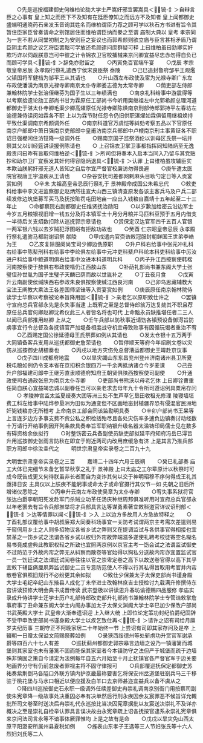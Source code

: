 <!-- { "loadSidebar": true } -->
　　○先是巡按福建御史何维柏论劾大学士严嵩奸邪宜罢嵩具＜锍-釒＞自辩言臣之心事有  皇上知之而臣下不及知有在廷臣僚知之而远方不及知者  皇上闻都御史盛端明通晓药石亲发玉音询其姓名而维柏谓臣力荐之顾可学以秋石方书进有旨令其暂住臣家臣曾奏请命之别馆居住而维柏谓臣纳而豢之至谓  庙制大典以  皇考  孝宗同为一世不若从同堂初制之为安则臣之妄议也而郭希颜则欲立庙与臣言甚相矛盾乃谓臣阴主希颜之议乞将臣罢黜可学放还希颜逮问庶群疑可释  上曰维柏虽曰劾卿实奸欺巧诈以伺觇朕意岂可中彼之计令锦衣卫官校捕械来京问卿宜益尽忠赤勿得自负已而顾可学具＜锍-釒＞辞免亦慰留之
　　○丙寅免百官端午宴
　　○戊辰  孝宗敬皇帝忌辰  永孝殿行祭礼遣西宁侯宋良臣祭  泰陵
　　○己巳追封鲁府邹平王观爁父镇国将军健档为邹平王从其请也
　　○升山西左布政使及宦为光禄寺卿广东左布政使潘潢为南京光禄寺卿南京太仆寺卿娄志德为太常寺卿
　　○荫吏部左侍郎兼翰林院学士张治侄继芬为国子生以三年绩满也
　　○南京礼科给事中游震得等以考察拾遗论劾工部尚书甘为霖原任工部尚书今听用樊继祖左中允郭希颜总理河道都御史于湛太仆寺卿毛渠少卿高燿原任光禄寺卿陈焕南京刑部侍郎郭持平左春坊左谕德兼侍读闵如霖各不职  上以为霖节财任怨令仍旧供职湛燿如霖俱留用继祖焕持平致仕渠调南京希颜调外任
　　○南京科道官万虞恺等紏劾考察五品以下官原任南京户部郎中萧日强南京吏部郎中皇甫汸南京兵部郎中卢楩南京刑主事黄钲各不职诏日强楩闲住汸钲降一级调外任
　　○赐南京国子监祭酒伦以训母区氏祭一坛并祭其父以训经筵讲读援例陈请也
　　○  上召锦衣卫掌卫事都指挥同知陆炳至无逸殿责问曰昨有旨取何维柏逆＜锍-釒＞所司但将奏本入启本当同入乃留与其党贴抄和助尔卫厂宜察发其奸何得容隐炳退具＜锍-釒＞认罪  上曰维柏虽攻辅臣实本欺讪朕躬奸邪无道人皆知之自后尔宜严督官校廉访勿得畏避
　　○庚午遣太医院官视唐王宇温疾从王请也
　　○杂谷安抚司差都网剌麻头目耿勺定日等入贡宴赏如例
　　○辛未  太祖高皇帝忌辰行祭礼于  景神殿命成国公朱希忠代
　　○敕吏科给事中李文进监察御史赵炳然往宣大山西三镇清查原发各该主客兵马及户兵二部续发修边筑堡募军买马及抚按赃罚屯田地亩一应出入钱粮自嘉靖十五年起至二十三年止
　　○命都察院右副都御史任维贤抚治勋阳
　　○以岁歉加给密云沿边军士今岁五月粮银视旧增一钱五分及将本镇军士十月分月粮并马匹料豆预于五月内借支一半待后关支炤数扣除从巡抚郭宗皋请也
　　○赏保定汉达官军四千五百人官银一两军银六钱以去岁贼犯浮图峪有拒敌功故也
　　○癸酉  仁宗昭皇帝忌辰  永孝殿行祭礼遣驸马都尉谢诏祭  献陵
　　○甲戌遣内官赍诰敕冠服封朝鲜国王世弟李峼为王
　　○乙亥复除服阕尚宝司少卿边侁原职
　　○升户科右给事中张元冲礼科右给事中陈棐刑科右给事中李纶俱左给事中元冲吏科棐户科纶本科吏科给事中厉汝进户科给事中鲍道明俱右给事中汝进本科道明兵科
　　○丙子升江西按察使韩楷河南按察使于敖俱右布政使楷仍江西敖山东
　　○补荫礼部尚书兼东阁大学士张璧侄孙世胤为国子生璧子天麟已荫而故以世胤补之
　　○丁丑夜月食
　　○戊寅升云南副使侯缄陕西右参政朱良俱按察使缄江西良河南
　　○己卯乌思藏辅教大宝法王阐教大乘法王各差国师坚锉等入贡宴赏如例
　　○庚辰原任南京翰林院侍读学士华察以考察被论奉旨降用因＜锍-釒＞亲老乞以原职致仕许之
　　○罢镇守宣府总兵官郤永先是永失事当逮  上既宥之至是总督侍郎翁万达复劾其不职且荐原任总兵官何卿赵卿沈希仪此三人者皆名将也可代  上命黜永员缺推堪任者二三人以闻已兵部推用赵卿  上从之
　　○壬午兵部以防秋事近请饬各镇预设备御淂旨防虏事宜行令总督及各抚镇官严加堤备相度战守机宜毋致败事有因循玩愒者重治不宥
　　○乙酉赐定国公徐延德母王氏祭葬如例从其请也
　　○发太仓银十五万两于大同镇备客兵支用从巡抚都御史詹荣请也
　　○暂停顺天等府今年炤刷文卷以灾伤从巡按御史胡植奏也
　　○丙戌以地方灾伤免总督漕运都御史王暐赴京议事
　　○戊子四川成都府地震
　　○以旱灾蠲山东东昌兖州登州济南诸州县卫所夏税屯粮如例仍令支本省在京扣积余银四万一千余两抵纳诸仓今岁麦课
　　○己丑升户部福建司郎中王继芳直隶顺德府知府王朝贤俱陕西按察使司副使
　　○升通政使司右通政张忠为南京太仆寺卿
　　○吏部尚书熊浃以母老乞休  上曰卿铨曹重任简自朕心宜益竭忠诚以副眷任岂可以亲老求去母年九十令所司遵诏例具粟帛存问
　　○  孝陵神宫监太监夏绶奏大团等洲三处不生芦草乞垦田收租充修理  陵寝墙垣费工科左给事中陆烨参垦洲为田似为通变但不区画地亩封植疆界恐有侵混官民洲地奸毙钱粮亦无所稽考  上命南京工部会同该监勘明具奏
　　○辛卯户部尚书王杲等上言连岁边方多事支费不赀公私之积检括殆尽且各处灾伤率多逋负边镇奏讨动经数十万请行开纳事例因开列条款具奏奉旨军职纳银升级名器太滥铸印局儒士见在数多有碍资格余依拟行
　　○时整饬密云兵备副使员缺吏部拟延平府知府冯岳已淂旨升用巡按御史张雨言防秋在即宜于附近两司内改用庶缓急有济  上是其言乃推兵部职方司郎中徐汝圭代之
　　明世宗肃皇帝实录卷之二百九十九

大明世宗肃皇帝实录卷之三百
　　嘉靖二十四年六月壬辰朔
　　○癸巳礼部奏  庙工大体已完细节未备乞暂举秋享之礼于  景神殿  上曰太庙之工尔辈原计以秋祭时可成今既告成更又何待朕虽非长者而自为变诈其何以交于神明昭穆不序何得成王礼其亟择日安  主具仪以上朕疾不能躬事或命太子或命官摄行其仪节一如  先朝之旧后所增诸仪悉除之
　　○丙申升云南左布政使吴章为太仆寺卿
　　○宥失事系狱将官张达白爵李朝阳死发赴军门杀贼立功革任汤庆种继周邦俱准听用时宣府总兵官郤永以年老罢去有旨令兵部推举将才兵部具言达等谋勇素著宜敕科道官详议诏刑部＜锍-釒＞达等情罪以闻＜锍-釒＞入  上以边方多故用人方急故特释之
　　○丁酉礼部议覆给事中胡叔廉郑大同奏科场事宜一关防考试谓两京主考需次差遣则易于窥伺用乡土之人则多招物议各省乡试之弊则又在提调监试与各供事官得相接也宜禁革之一饬乡试之法谓各省乡试以权归外帘故弊端滋多遂使礼聘考校徒寄空名糊名易书竟成虗典此教职权轻之所致也宜照两京例以京官主考一饬会试之法谓监试御史不过防范于外故内帘之弊无从紏察而散卷等官始得以狥私分送故内帘亦宜置监试官一员一饬廷试之法谓廷试阅卷往往以官之崇卑定卷之高下以故送卷官得以高下其乎宜敕下辅臣痛厘夙弊监试御史二员专意防范使人不得以行其私得旨取用考官并内帘散卷官俱照旧规行不必纷更其余如拟
　　○致仕少保兼太子太保吏部尚书谨身殿大学士毛纪卒纪山东掖县人成化丁未举进士改翰林庶吉士授检讨九载满升修撰侍东宫讲读预修大明会典书成晋侍读  武宗登极以讲读恩升春坊谕德赐四品服修  孝庙实录成升侍讲学士迁学士历户礼部侍郎改吏部升礼部尚书兼翰林院学士专管诰敕掌詹事府事丁丑命兼东阁大学士内阁办事加太子太保文渊阁大学士辛巳加少保改户部尚书武英殿大学士  武皇帝大渐奉遗诏迎  上入继大统  上即位论定策功封纪伯爵纪固辞不受甲申改吏部尚书谨身殿大学士以疾乞致仕再＜锍-釒＞请许之诏有司给月廪岁夫纪历事  三朝守正不阿晚家居二十年始终一节  上尝诏有司即其家存问及是卒  上辍朝一日赠太保谥文简赐祭葬如例
　　○录狭西绥德州等处斩虏功升赏官军谢承爵等四百六十七人有差
　　○巡抚蓟州都御史郭宗皋言边墙之设乃一镇藩篱而城堡则其家室也未有藩篱不固而能保其家室者今本镇防守之法但严于城堡而疏于边墙殊非慎固之策自今请定为法例每年自五六月始至十月止抚镇官各严督官军于边关要地画界分守有仍前怠废者罪视主将不固守律报可
　　○兵部覆巡抚保定都御史苏祐奏紫荆倒马各隘口外联方镇内护京畿最称要害乞将保安州岔道堡驻劄兵马三千移驻于桃花堡与马水口相近以便应援及白羊口去京师甚迩宜益兵以备不虞从之
　　○降四川巡按御史石永职一级调外任续差御史冉崇礼调南京别衙门用按察司副使朱宪章降一级故事处决重囚必奉有决单然后行刑永疾囚余友宸罪恶不候旨详允輙批所司文卷至时送决后冉崇礼代永巡按比当决囚宪章据批以友宸送决崇礼不及详亦概决之至是崇礼自检举认罪具言误决故由永宪章疏上诏各抚按官逮系永崇礼宪章俱来京问法司言永等不谙事体厥罪惟均  上是之故有是命
　　○戊戌以旱灾免山西太原平阳潞安所属州县夏税如例
　　○旌表山东孝子王选等三人节妇张氏等十六人烈妇刘氏等二人
